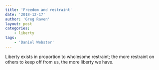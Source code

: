 ```yaml
---
title: 'Freedom and restraint'
date: '2018-12-17'
author: 'Greg Raven'
layout: post
categories:
    - liberty
tags:
    - 'Daniel Webster'
---
```


Liberty exists in proportion to wholesome restraint; the more restraint on others to keep off from us, the more liberty we have.
